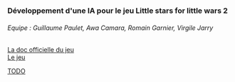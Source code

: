 <h3>Développement d'une IA pour le jeu Little stars for little wars 2</h3>

<h6>Equipe : Guillaume Paulet, Awa Camara, Romain Garnier, Virgile Jarry</h6>

<a href="http://madoc.univ-nantes.fr/course/view.php?id=29903">La doc officielle du jeu</a><br/>
<a href="http://madoc.univ-nantes.fr/mod/url/view.php?id=217663">Le jeu</a>

<a href="TODO">TODO</a> 